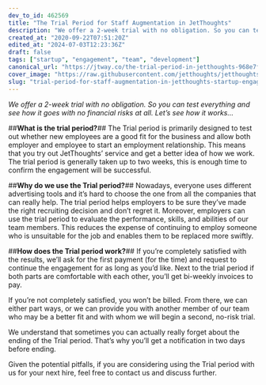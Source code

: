 ```yaml
---
dev_to_id: 462569
title: "The Trial Period for Staff Augmentation in JetThoughts"
description: "We offer a 2-week trial with no obligation. So you can test everything and see how it goes with no fi..."
created_at: "2020-09-22T07:51:20Z"
edited_at: "2024-07-03T12:23:36Z"
draft: false
tags: ["startup", "engagement", "team", "development"]
canonical_url: "https://jtway.co/the-trial-period-in-jetthoughts-968e7f01481f?source=friends_link&sk=56dbdb8567ab7500796037d42c80e46a"
cover_image: "https://raw.githubusercontent.com/jetthoughts/jetthoughts.github.io/master/static/assets/img/blog/trial-period-for-staff-augmentation-in-jetthoughts-startup-engagement/cover.png"
slug: "trial-period-for-staff-augmentation-in-jetthoughts-startup-engagement"
---
```

*We offer a 2-week trial with no obligation. So you can test everything and see how it goes with no financial risks at all. Let’s see how it works…*

##**What is the trial period?**##
The Trial period is primarily designed to test out whether new employees are a good fit for the business and allow both employer and employee to start an employment relationship.
This means that you try out JetThoughts’ service and get a better idea of how we work. The trial period is generally taken up to two weeks, this is enough time to confirm the engagement will be successful.

##**Why do we use the Trial period?**##
Nowadays, everyone uses different advertising tools and it’s hard to choose the one from all the companies that can really help. The trial period helps employers to be sure they’ve made the right recruiting decision and don’t regret it.
Moreover, employers can use the trial period to evaluate the performance, skills, and abilities of our team members.
This reduces the expense of continuing to employ someone who is unsuitable for the job and enables them to be replaced more swiftly.

##**How does the Trial period work?**##
If you’re completely satisfied with the results, we’ll ask for the first payment (for the time) and request to continue the engagement for as long as you’d like. Next to the trial period if both parts are comfortable with each other, you’ll get bi-weekly invoices to pay.

If you’re not completely satisfied, you won’t be billed. From there, we can either part ways, or we can provide you with another member of our team who may be a better fit and with whom we will begin a second, no-risk trial.

We understand that sometimes you can actually really forget about the ending of the Trial period. That’s why you’ll get a notification in two days before ending.

Given the potential pitfalls, if you are considering using the Trial period with us for your next hire, feel free to contact us and discuss further.
